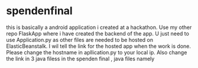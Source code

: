 # spendenfinal
this is basically a android application i created at a hackathon. 
Use my other repo FlaskApp where i have created the backend of the app. U just need to use Application.py as other files are needed to be hosted on ElasticBeanstalk. I wil tell the link for the hosted app when the work is done. Please change the hostname in apllication.py to your local ip. Also change the link in 3 java filess in the spenden final , java files namely 
